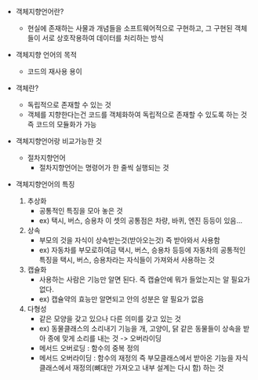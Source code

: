 
- 객체지향언어란?
	- 현실에 존재하는 사물과 개념들을 소프트웨어적으로 구현하고, 그 구현된 객체들이 서로 상호작용하여 데이터를 처리하는 방식

- 객체지향 언어의 목적
	- 코드의 재사용 용이

- 객체란?
	- 독립적으로 존재할  수  있는 것
	- 객체를 지향한다는건 코드를 객체화하여 독립적으로 존재할 수 있도록 하는 것 즉 코드의 모듈화가 가능

- 객체지향언어랑 비교가능한 것
	- 절차지향언어
		- 절차지향언어는 명령어가 한 줄씩 실행되는 것

- 객체지향언어의 특징
	1. 추상화
		- 공통적인 특징을 모아 놓은 것
		- ex) 택시, 버스, 승용차 이 셋의 공통점은 차량, 바퀴, 엔진 등등이 있음...
	2. 상속
		- 부모의 것을 자식이 상속받는것(받아오는것) 즉 받아와서 사용함
		- ex) 자동차를 부모로하여금 택시, 버스, 승용차 등등에 자동차의 공통적인 특징을 택시, 버스, 승용차라는 자식들이 가져와서 사용하는 것
	3. 캡슐화
		- 사용하는 사람은 기능만 알면 된다. 즉 캡슐안에 뭐가 들었는지는 알 필요가 없다. 
		- ex) 캡슐약의 효능만 알면되고 안의 성분은 알 필요가 없음
	4. 다형성
		- 같은 모양을 갖고 있으나 다른 의미를 갖고 있는 것
		- ex) 동물클래스의 소리내기 기능을 개, 고양이, 닭 같은 동물들이 상속을 받아 종에 맞게 소리를 내는 것 -> 오버라이딩
		- 메서드 오버로딩 : 함수의 중복 정의
		- 메서드 오버라이딩 : 함수의 재정의 즉 부모클래스에서 받아온 기능을 자식 클래스에서 재정의(뼈대만 가져오고 내부 설계는 다시 함) 하는 것
